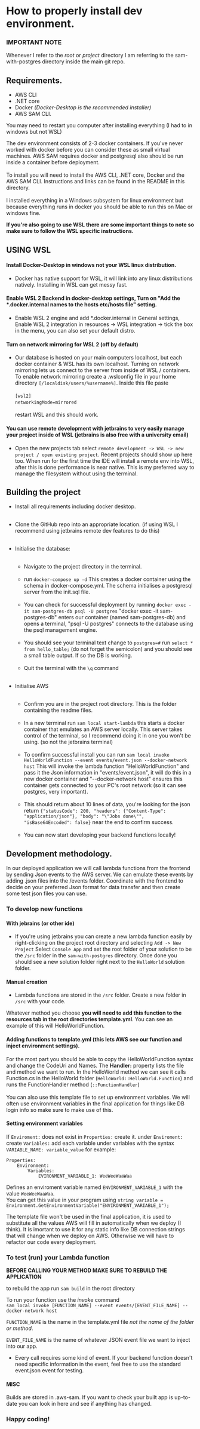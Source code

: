 # How to properly install dev environment.
### IMPORTANT NOTE
Whenever I refer to the *root* or *project* directory I am referring to the sam-with-postgres directory inside the main git repo.
## Requirements.
- AWS CLI 
- .NET core 
- Docker *(Docker-Desktop is the recommended installer)*
- AWS SAM CLI.

You may need to restart you computer after installing everything (I had to in windows but not WSL)

The dev environment consists of 2-3 docker containers. If you've never worked with docker before you can consider these as small virtual machines. AWS SAM requires docker and postgresql also should be run inside a container before deployment.<br><br>
To install you will need to install the AWS CLI, .NET core, Docker and the AWS SAM CLI. Instructions and links can be found in the README in this directory. <br><br>
I installed everything in a Windows subsystem for linux environment but because everything runs in docker you should be able to run this on Mac or windows fine.

**If you're also going to use WSL there are some important things to note so make sure to follow the WSL specific instructions.**

## USING WSL
#### Install Docker-Desktop in windows not your WSL linux distribution.
- Docker has native support for WSL, it will link into any linux distributions natively. Installing in WSL can get messy fast.
#### Enable WSL 2 Backend in docker-desktop settings, Turn on "Add the *.docker.internal names to the hosts etc/hosts file" setting.
- Enable WSL 2 engine and add *.docker.internal in General settings, Enable WSL 2 integration in resources -> WSL integration -> tick the box in the menu, you can also set your default distro.
#### Turn on network mirroring for WSL 2 (off by default)
- Our database is hosted on your main computers localhost, but each docker container & WSL has its own localhost. Turning on network mirroring lets us connect to the server from inside of WSL / containers.
To enable network mirroring create a .wslconfig file in your home directory ```[/localdisk/users/%username%]```. Inside this file paste <br><br>```[wsl2]```<br>```networkingMode=mirrored```<br><br> restart WSL and this should work.
#### You can use remote development with jetbrains to very easily manage your project inside of WSL (jetbrains is also free with a university email)
- Open the new projects tab select ```remote development -> WSL -> new project / open existing project```. Recent projects should show up here too. When run for the first time the IDE will install a remote env into WSL, after this is done performance is near native. This is my preferred way to manage the filesystem without using the terminal. 

## Building the project
- Install all requirements including docker desktop.<br><br>
- Clone the GitHub repo into an appropriate location. (if using WSL I recommend using jetbrains remote dev features to do this)<br><br>
- Initialise the database:<br><br>
    - Navigate to the project directory in the terminal.<br><br>
    - run ```docker-compose up -d``` This creates a docker container using the schema in docker-compose.yml. The schema initialises a postgresql server from the init.sql file.<br><br>
    - You can check for successful deployment by running ```docker exec -it sam-postgres-db psql -U postgres``` "docker exec -it sam-postgres-db" enters our container (named sam-postgres-db) and opens a terminal, "psql -U postgres" connects to the database using the psql management engine.<br><br>
    - You should see your terminal text change to ```postgres=#``` run ```select * from hello_table;``` (do not forget the semicolon) and you should see a small table output. If so the DB is working.<br><br>
    - Quit the terminal with the ```\q``` command<br><br>


- Initialise AWS<br><br>
    - Confirm you are in the project root directory. This is the folder containing the readme files.<br><br>
    - In a new terminal run ```sam local start-lambda``` this starts a docker container that emulates an AWS server locally. This server takes control of the terminal, so I recommend doing it in one you won't be using. (so not the jetbrains terminal)<br><br>
    - To confirm successful install you can run ```sam local invoke HelloWorldFunction --event events/event.json --docker-network host``` This will invoke the lambda function "HelloWorldFunction" and pass it the Json information in "events/event.json", it will do this in a new docker container and "--docker-network host" ensures this container gets connected to your PC's root network (so it can see postgres, very important).<br><br>
    - This should return about 10 lines of data, you're looking for the json return ```{"statusCode": 200, "headers": {"Content-Type": "application/json"}, "body": "\"Jobs done\"", "isBase64Encoded": false}``` near the end to confirm success.<br><br>
    - You can now start developing your backend functions locally!
 
## Development methodology.
In our deployed application we will call lambda functions from the frontend by sending Json events to the AWS server. We can emulate these events by adding .json files into the /events folder. Coordinate with the frontend to decide on your preferred Json format for data transfer and then create some test json files you can use.
### To develop new functions
#### With jebrains (or other ide)
 - If you're using jetbrains you can create a new lambda function easily by right-clicking on the project root directory and selecting ```Add -> New Project``` Select ```Console App``` and set the root folder of your solution to be the ```/src``` folder in the ```sam-with-postgres``` directory. Once done you should see a new solution folder right next to the ```HelloWorld``` solution folder.

#### Manual creation
- Lambda functions are stored in the ```/src``` folder. Create a new folder in ```/src``` with your code. 

Whatever method you choose **you will need to add this function to the resources tab in the root directories template.yml**. You can see an example of this will HelloWorldFunction.
#### Adding functions to template.yml (this lets AWS see our function and inject environment settings).
For the most part you should be able to copy the HelloWorldFunction syntax and change the CodeUri and Names. The **Handler:** property lists the file and method we want to run. In the HelloWorld method we can see it calls Function.cs in the HelloWorld folder (```HelloWorld::HelloWorld.Function```) and runs the FunctionHandler method (```::FunctionHandler```)
<br><br>You can also use this template file to set up environment variables. We will often use environment variables in the final application for things like DB login info so make sure to make use of this.
#### Setting environment variables
If ```Enviroment:``` does not exist in ```Properties:``` create it. under ```Enviroment:``` create ```Variables:``` add each variable under variables with the syntax ```VARIABLE_NAME: variable_value```
for example:<br>
```
Properties:
    Environment:
        Variables:
            EVIRONMENT_VARIABLE_1: WeeWeeWaaWaa
```

Defines an enviroment variable named ```ENVIRONMENT_VARIABLE_1``` with the value ```WeeWeeWaaWaa```. <br>You can get this value in your program using ```string variable = Environment.GetEnvironmentVariable("ENVIRONMENT_VARIABLE_1");```


The template file won't be used in the final application, it is used to substitute all the values AWS will fill in automatically when we deploy (I think). It is imortant to use it for any static info like DB connection strings that will change when we deploy on AWS. Otherwise we will have to refactor our code every deployment.



### To test (run) your Lambda function
**BEFORE CALLING YOUR METHOD MAKE SURE TO REBUILD THE APPLICATION**<br>

to rebuild the app run ```sam build``` in the root directory

To run your function use the *invoke* command<br> ```sam local invoke [FUNCTION_NAME] --event events/[EVENT_FILE_NAME] --docker-network host```

```FUNCTION_NAME``` is the name in the template.yml file *not the name of the folder or method*.

```EVENT_FILE_NAME``` is the name of whatever JSON event file we want to inject into our app. 
- Every call requires some kind of event. If your backend function doesn't need specific information in the event, feel free to use the standard event.json event for testing.

#### MISC

Builds are stored in .aws-sam. If you want to check your built app is up-to-date you can look in here and see if anything has changed. 

### Happy coding!

